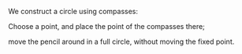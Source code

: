 We construct a circle using compasses:

Choose a point, and place the point of the compasses there;

move the pencil around in a full circle, without moving the fixed point.
